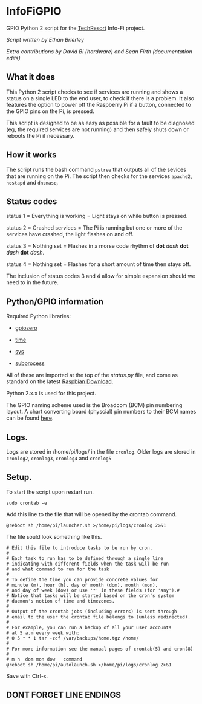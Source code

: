 # InfoFiGPIO

GPIO Python 2 script for the [TechResort](http://techresorteb.com/) Info-Fi project.

*Script written by Ethan Brierley*

*Extra contributions by David Bi (hardware) and Sean Firth (documentation edits)*

## What it does

This Python 2 script checks to see if services are running and shows a status on a single LED to the end user, to check if there is a problem. It also features the option to power off the Raspberry Pi if a button, connected to the GPIO pins on the Pi, is pressed.

This script is designed to be as easy as possible for a fault to be diagnosed (eg, the required services are not running) and then safely shuts down or reboots the Pi if necessary. 

## How it works

The script runs the bash command `pstree` that outputs all of the sevices that are running on the Pi. The script then checks for the services `apache2`, `hostapd` and `dnsmasq`.

## Status codes

status 1 = Everything is working = Light stays on while button is pressed.

status 2 = Crashed services = The Pi is running but one or more of the services have crashed, the light flashes on and off.

status 3 = Nothing set = Flashes in a morse code rhythm of **dot** *dash* **dot** *dash* **dot** *dash*.

status 4 = Nothing set = Flashes for a short amount of time then stays off.

The inclusion of status codes 3 and 4 allow for simple expansion should we need to in the future.

## Python/GPIO information

Required Python libraries:

* [gpiozero](https://gpiozero.readthedocs.io/en/stable/)

* [time](https://docs.python.org/2.7/library/time.html)

* [sys](https://docs.python.org/2/library/sys.html)

* [subprocess](https://docs.python.org/2/library/subprocess.html)

All of these are imported at the top of the *status.py* file, and come as standard on the latest [Raspbian Download](https://www.raspberrypi.org/downloads/).

Python 2.x.x is used for this project.

The GPIO naming scheme used is the Broadcom (BCM) pin numbering layout. A chart converting board (physcial) pin numbers to their BCM names can be found [here](https://i.imgur.com/TCTy4v9.png).

## Logs.

Logs are stored in /home/pi/logs/ in the file `cronlog`. Older logs are stored in `cronlog2`, `cronlog3`, `cronlog4` and `cronlog5`

## Setup.

To start the script upon restart run.

```
sudo crontab -e
```

Add this line to the file that will be opened by the crontab command.

```
@reboot sh /home/pi/launcher.sh >/home/pi/logs/cronlog 2>&1
```

The file sould look something like this.

```
# Edit this file to introduce tasks to be run by cron.
# 
# Each task to run has to be defined through a single line
# indicating with different fields when the task will be run
# and what command to run for the task
# 
# To define the time you can provide concrete values for
# minute (m), hour (h), day of month (dom), month (mon),
# and day of week (dow) or use '*' in these fields (for 'any').# 
# Notice that tasks will be started based on the cron's system
# daemon's notion of time and timezones.
# 
# Output of the crontab jobs (including errors) is sent through
# email to the user the crontab file belongs to (unless redirected).
# 
# For example, you can run a backup of all your user accounts
# at 5 a.m every week with:
# 0 5 * * 1 tar -zcf /var/backups/home.tgz /home/
# 
# For more information see the manual pages of crontab(5) and cron(8)
# 
# m h  dom mon dow   command
@reboot sh /home/pi/autolaunch.sh >/home/pi/logs/cronlog 2>&1
```

Save with Ctrl-x.


## DONT FORGET LINE ENDINGS